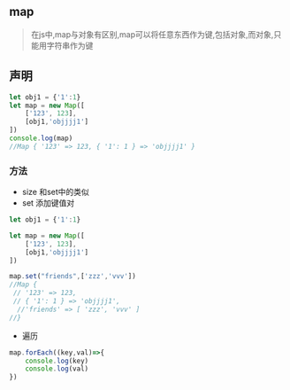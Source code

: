 ## map
> 在js中,map与对象有区别,map可以将任意东西作为键,包括对象,而对象,只能用字符串作为键

## 声明
```js
let obj1 = {'1':1}
let map = new Map([
    ['123', 123],
    [obj1,'objjjj1']
])
console.log(map)
//Map { '123' => 123, { '1': 1 } => 'objjjj1' }
```

### 方法
- size  和set中的类似
- set   添加键值对
```js
let obj1 = {'1':1}

let map = new Map([
    ['123', 123],
    [obj1,'objjjj1']
])

map.set("friends",['zzz','vvv'])
//Map {
 // '123' => 123,
 // { '1': 1 } => 'objjjj1',
  //'friends' => [ 'zzz', 'vvv' ]
//}
```
- 遍历
```js
map.forEach((key,val)=>{
    console.log(key)
    console.log(val)
})
```
